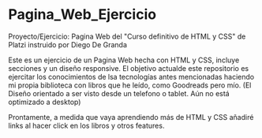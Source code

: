 # Pagina_Web_Ejercicio
Proyecto/Ejercicio: Pagina Web del "Curso definitivo de HTML y CSS" de Platzi instruido por Diego De Granda

Este es un ejercicio de un Pagina Web hecha con HTML y CSS, incluye secciones y un diseño responsive. El objetivo actualde este repositorio es ejercitar los conocimientos de lsa tecnologías antes mencionadas haciendo mi propia biblioteca con libros que he leído, como Goodreads pero mío. (El Diseño orientado a ser visto desde un telefono o tablet. Aún no está optimizado a desktop)

Prontamente, a medida que vaya aprendiendo más de HTML y CSS añadiré links al hacer click en los libros y otros features.
